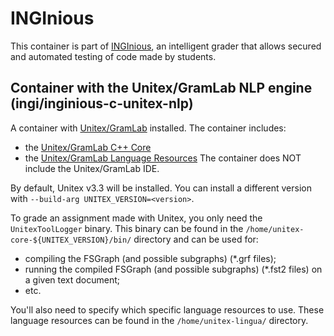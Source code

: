 INGInious
=========

This container is part of [INGInious](https://github.com/UCL-INGI/INGInious), an intelligent grader that allows secured and automated testing of code made by students. 

Container with the Unitex/GramLab NLP engine (ingi/inginious-c-unitex-nlp)
---------------------------------------------------------------------------------

A container with [Unitex/GramLab](https://www.unitexgramlab.org) installed. The container includes:
- the [Unitex/GramLab C++ Core](https://github.com/UnitexGramLab/unitex-core)
- the [Unitex/GramLab Language Resources](https://github.com/UnitexGramLab/unitex-lingua)
The container does NOT include the Unitex/GramLab IDE.

By default, Unitex v3.3 will be installed. You can install a different version with `--build-arg UNITEX_VERSION=<version>`.

To grade an assignment made with Unitex, you only need the `UnitexToolLogger` binary. This binary can be found in the `/home/unitex-core-${UNITEX_VERSION}/bin/` directory and can be used for:
- compiling the FSGraph (and possible subgraphs) (*.grf files);
- running the compiled FSGraph (and possible subgraphs) (*.fst2 files) on a given text document;
- etc.

You'll also need to specify which specific language resources to use. These language resources can be found in the `/home/unitex-lingua/` directory.

